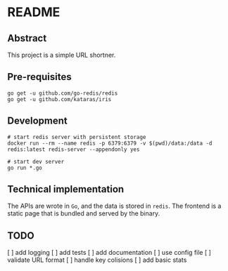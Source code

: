 # README

## Abstract

This project is a simple URL shortner.

## Pre-requisites

    go get -u github.com/go-redis/redis
    go get -u github.com/kataras/iris

## Development

    # start redis server with persistent storage
    docker run --rm --name redis -p 6379:6379 -v $(pwd)/data:/data -d redis:latest redis-server --appendonly yes

    # start dev server
    go run *.go

## Technical implementation

The APIs are wrote in `Go`, and the data is stored in `redis`.
The frontend is a static page that is bundled and served by the binary.

## TODO

[ ] add logging
[ ] add tests
[ ] add documentation
[ ] use config file
[ ] validate URL format
[ ] handle key colisions
[ ] add basic stats
